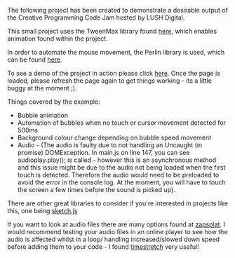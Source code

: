 The following project has been created to demonstrate a desirable output of the Creative Programming Code Jam hosted by LUSH Digital.

This small project uses the TweenMax library found [here](https://greensock.com/tweenmax), which enables animation found within the project. 

In order to automate the mouse movement, the Perlin library is used, which can be found [here](https://github.com/josephg/noisejs/blob/master/perlin.js).

To see a demo of the project in action please click [here](http://oliverbcurtis.co.uk/codeJam2019/). Once the page is loaded, please refresh the page again to get things working - its a little buggy at the moment ;). 

Things covered by the example:

* Bubble animation
* Automation of bubbles when no touch or cursor movement detected for 500ms
* Background colour change depending on bubble speed movement
* Audio - (The audio is faulty due to not handling an Uncaught (in promise) DOMException. In main.js on line 147, you can see audioplay.play(); is called - however this is an asynchronous method and this issue might be due to the audio not being loaded when the first touch is detected. Therefore the audio would need to be preloaded to avoid the error in the console log. At the moment, you will have to touch the screen a few times before the sound is picked up).


There are other great libraries to consider if you're interested in projects like this, one being [sketch.js](https://github.com/soulwire/sketch.js)

If you want to look at audio files there are many options found at [zapsplat](https://www.zapsplat.com/).
I would recommend testing your audio files in an online player to see how the audio is affected whilst in a loop/ handling increased/slowed down speed before adding them to your code - I found [timestretch](https://29a.ch/timestretch/) very useful!
